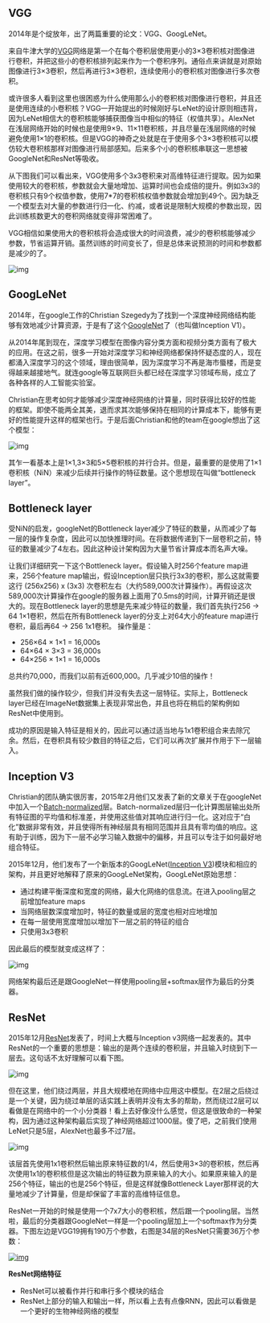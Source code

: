 ## VGG

2014年是个绽放年，出了两篇重要的论文：VGG、GoogLeNet。

来自牛津大学的[VGG](http://arxiv.org/abs/1409.1556)网络是第一个在每个卷积层使用更小的3×3卷积核对图像进行卷积，并把这些小的卷积核排列起来作为一个卷积序列。通俗点来讲就是对原始图像进行3×3卷积，然后再进行3×3卷积，连续使用小的卷积核对图像进行多次卷积。

或许很多人看到这里也很困惑为什么使用那么小的卷积核对图像进行卷积，并且还是使用连续的小卷积核？VGG一开始提出的时候刚好与LeNet的设计原则相违背，因为LeNet相信大的卷积核能够捕获图像当中相似的特征（权值共享）。AlexNet在浅层网络开始的时候也是使用9×9、11×11卷积核，并且尽量在浅层网络的时候避免使用1×1的卷积核。但是VGG的神奇之处就是在于使用多个3×3卷积核可以模仿较大卷积核那样对图像进行局部感知。后来多个小的卷积核串联这一思想被GoogleNet和ResNet等吸收。

从下图我们可以看出来，VGG使用多个3x3卷积来对高维特征进行提取。因为如果使用较大的卷积核，参数就会大量地增加、运算时间也会成倍的提升。例如3x3的卷积核只有9个权值参数，使用7*7的卷积核权值参数就会增加到49个。因为缺乏一个模型去对大量的参数进行归一化、约减，或者说是限制大规模的参数出现，因此训练核数更大的卷积网络就变得非常困难了。

VGG相信如果使用大的卷积核将会造成很大的时间浪费，减少的卷积核能够减少参数，节省运算开销。虽然训练的时间变长了，但是总体来说预测的时间和参数都是减少的了。

![img](https://chenzomi12.github.io/2016/12/13/CNN-Architectures/vgg.jpg)

## GoogLeNet

2014年，在google工作的Christian Szegedy为了找到一个深度神经网络结构能够有效地减少计算资源，于是有了这个[GoogleNet](https://arxiv.org/abs/1409.4842)了（也叫做Inception V1）。

从2014年尾到现在，深度学习模型在图像内容分类方面和视频分类方面有了极大的应用。在这之前，很多一开始对深度学习和神经网络都保持怀疑态度的人，现在都涌入深度学习的这个领域，理由很简单，因为深度学习不再是海市蜃楼，而是变得越来越接地气。就连google等互联网巨头都已经在深度学习领域布局，成立了各种各样的人工智能实验室。

Christian在思考如何才能够减少深度神经网络的计算量，同时获得比较好的性能的框架。即使不能两全其美，退而求其次能够保持在相同的计算成本下，能够有更好的性能提升这样的框架也行。于是后面Christian和他的team在google想出了这个模型：

![img](https://chenzomi12.github.io/2016/12/13/CNN-Architectures/inceptionv1.jpg)

其乍一看基本上是1×1,3×3和5×5卷积核的并行合并。但是，最重要的是使用了1×1卷积核（NiN）来减少后续并行操作的特征数量。这个思想现在叫做“bottleneck layer”。

## Bottleneck layer

受NiN的启发，googleNet的Bottleneck layer减少了特征的数量，从而减少了每一层的操作复杂度，因此可以加快推理时间。在将数据传递到下一层卷积之前，特征的数量减少了4左右。因此这种设计架构因为大量节省计算成本而名声大噪。

让我们详细研究一下这个Bottleneck layer。假设输入时256个feature map进来，256个feature map输出，假设Inception层只执行3x3的卷积，那么这就需要这行 (256x256) x (3x3) 次卷积左右（大约589,000次计算操作）。再假设这次589,000次计算操作在google的服务器上面用了0.5ms的时间，计算开销还是很大的。现在Bottleneck layer的思想是先来减少特征的数量，我们首先执行256 -> 64 1×1卷积，然后在所有Bottleneck layer的分支上对64大小的feature map进行卷积，最后再64 -> 256 1x1卷积。 操作量是：

* 256×64 × 1×1 = 16,000s
* 64×64 × 3×3 = 36,000s
* 64×256 × 1×1 = 16,000s

总共约70,000，而我们以前有近600,000。几乎减少10倍的操作！

虽然我们做的操作较少，但我们并没有失去这一层特征。实际上，Bottleneck layer已经在ImageNet数据集上表现非常出色，并且也将在稍后的架构例如ResNet中使用到。

成功的原因是输入特征是相关的，因此可以通过适当地与1x1卷积组合来去除冗余。然后，在卷积具有较少数目的特征之后，它们可以再次扩展并作用于下一层输入。

## Inception V3

Christian的团队确实很厉害，2015年2月他们又发表了新的文章关于在googleNet中加入一个[Batch-normalized](http://arxiv.org/abs/1502.03167)层。Batch-normalized层归一化计算图层输出处所有特征图的平均值和标准差，并使用这些值对其响应进行归一化。这对应于“白化”数据非常有效，并且使得所有神经层具有相同范围并且具有零均值的响应。这有助于训练，因为下一层不必学习输入数据中的偏移，并且可以专注于如何最好地组合特征。

2015年12月，他们发布了一个新版本的GoogLeNet([Inception V3](http://arxiv.org/abs/1512.00567))模块和相应的架构，并且更好地解释了原来的GoogLeNet架构，GoogLeNet原始思想：

* 通过构建平衡深度和宽度的网络，最大化网络的信息流。在进入pooling层之前增加feature maps
* 当网络层数深度增加时，特征的数量或层的宽度也相对应地增加
* 在每一层使用宽度增加以增加下一层之前的特征的组合
* 只使用3x3卷积

因此最后的模型就变成这样了：

![img](https://chenzomi12.github.io/2016/12/13/CNN-Architectures/inceptionv3.jpg)

网络架构最后还是跟GoogleNet一样使用pooling层+softmax层作为最后的分类器。

## ResNet

2015年12月[ResNet](https://arxiv.org/pdf/1512.03385v1.pdf)发表了，时间上大概与Inception v3网络一起发表的。其中ResNet的一个重要的思想是：输出的是两个连续的卷积层，并且输入时绕到下一层去。这句话不太好理解可以看下图。

![img](https://chenzomi12.github.io/2016/12/13/CNN-Architectures/resnetb.jpg)

但在这里，他们绕过两层，并且大规模地在网络中应用这中模型。在2层之后绕过是一个关键，因为绕过单层的话实践上表明并没有太多的帮助，然而绕过2层可以看做是在网络中的一个小分类器！看上去好像没什么感觉，但这是很致命的一种架构，因为通过这种架构最后实现了神经网络超过1000层。傻了吧，之前我们使用LeNet只是5层，AlexNet也最多不过7层。

![img](https://chenzomi12.github.io/2016/12/13/CNN-Architectures/resnetbottleneck.jpg)

该层首先使用1x1卷积然后输出原来特征数的1/4，然后使用3×3的卷积核，然后再次使用1x1的卷积核但是这次输出的特征数为原来输入的大小。如果原来输入的是256个特征，输出的也是256个特征，但是这样就像Bottleneck Layer那样说的大量地减少了计算量，但是却保留了丰富的高维特征信息。

ResNet一开始的时候是使用一个7x7大小的卷积核，然后跟一个pooling层。当然啦，最后的分类器跟GoogleNet一样是一个pooling层加上一个softmax作为分类器。下图左边是VGG19拥有190万个参数，右图是34层的ResNet只需要36万个参数：

[![img](https://chenzomi12.github.io/2016/12/13/CNN-Architectures/ResNet.jpg)](https://chenzomi12.github.io/2016/12/13/CNN-Architectures/ResNet.jpg)

**ResNet网络特征**

* ResNet可以被看作并行和串行多个模块的结合
* ResNet上部分的输入和输出一样，所以看上去有点像RNN，因此可以看做是一个更好的生物神经网络的模型